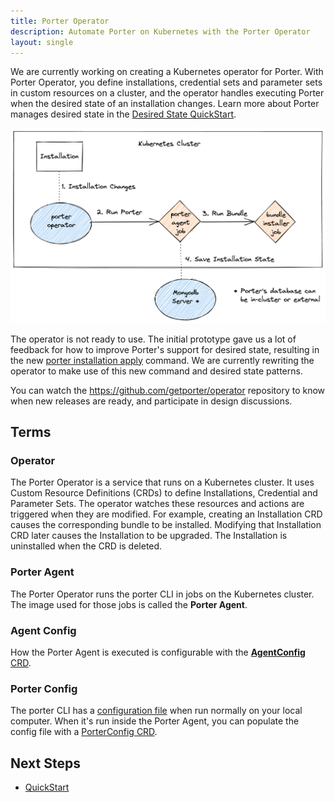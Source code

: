 ```yaml
---
title: Porter Operator
description: Automate Porter on Kubernetes with the Porter Operator
layout: single
---
```


We are currently working on creating a Kubernetes operator for Porter.
With Porter Operator, you define installations, credential sets and parameter sets in custom resources on a cluster, and the operator handles executing Porter when the desired state of an installation changes.
Learn more about Porter manages desired state in the [Desired State QuickStart].

![architectural diagram showing that an installation resource triggers the operator to run a porter agent job, which then runs the bundle, saving state in mongodb](operator.png)

The operator is not ready to use.
The initial prototype gave us a lot of feedback for how to improve Porter's support for desired state, resulting in the new [porter installation apply] command.
We are currently rewriting the operator to make use of this new command and desired state patterns.

You can watch the https://github.com/getporter/operator repository to know when new releases are ready, and participate in design discussions.

## Terms

### Operator

The Porter Operator is a service that runs on a Kubernetes cluster.
It uses Custom Resource Definitions (CRDs) to define Installations, Credential and Parameter Sets.
The operator watches these resources and actions are triggered when they are modified.
For example, creating an Installation CRD causes the corresponding bundle to be installed.
Modifying that Installation CRD later causes the Installation to be upgraded.
The Installation is uninstalled when the CRD is deleted.

### Porter Agent

The Porter Operator runs the porter CLI in jobs on the Kubernetes cluster.
The image used for those jobs is called the **Porter Agent**.

### Agent Config

How the Porter Agent is executed is configurable with the [**AgentConfig** CRD](/operator/file-formats/#agent-config).

### Porter Config

The porter CLI has a [configuration file] when run normally on your local computer. When it's run inside the Porter Agent, you can populate the config file with a [PorterConfig CRD](/operator/file-formats/#porter-config).

[porter installation apply]: /cli/porter_installations_apply/
[configuration file]: /configuration/
[Desired State QuickStart]: /quickstart/desired-state/

## Next Steps

* [QuickStart](/operator/quickstart/)

